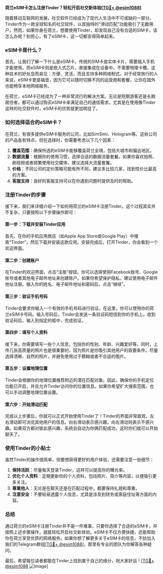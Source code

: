 **荷兰eSIM卡怎么注册Tinder？轻松开启社交新体验[[TG💪+ @esim1088](https://t.me/s/esim1088)]**

随着移动互联网的发展，社交软件已经成为了现代人生活中不可或缺的一部分。Tinder作为一款全球知名的社交软件，以其独特的“滑动匹配”功能吸引了无数用户。然而，如果你身在荷兰，想要使用Tinder，却发现自己没有合适的SIM卡，该怎么办呢？别担心，有了eSIM卡，这一切都变得简单起来。

### eSIM卡是什么？

首先，让我们了解一下什么是eSIM卡。传统的SIM卡是实体卡片，需要插入手机才能使用。而eSIM卡则是嵌入式芯片，直接集成在设备中，不需要物理卡槽。这种技术的好处显而易见：方便、灵活，而且支持多种网络制式。对于经常旅行的人来说，eSIM卡更是福音，因为它可以随时切换不同的运营商和套餐，让你在国外也能畅享本地网络服务。

在荷兰，eSIM卡已经成为了一种非常流行的解决方案。无论是短期游客还是长期居住者，都可以通过购买eSIM卡来满足自己的通信需求。尤其是在使用像Tinder这样的社交软件时，eSIM卡的优势就更加明显了。

### 如何选择适合的eSIM卡？

在荷兰，有很多提供eSIM卡服务的公司，比如SimSimi、Hologram等。这些公司的产品各有特点，但在选择时，你需要考虑以下几个因素：

1. **覆盖范围**：确保所选的eSIM卡能够覆盖荷兰全境，包括大城市和偏远地区。
2. **数据流量**：根据你的使用习惯，选择合适的数据流量套餐。如果你喜欢拍照、刷视频或者频繁使用社交媒体，建议选择大流量套餐。
3. **价格**：不同公司的定价策略可能有所不同，建议多比较几家，找到性价比最高的方案。
4. **客服支持**：良好的客服支持可以在你遇到问题时提供及时的帮助。

### 注册Tinder的步骤

接下来，我们来详细介绍一下如何用荷兰的eSIM卡注册Tinder。这个过程其实并不复杂，只要按照以下步骤操作即可：

#### 第一步：下载并安装Tinder应用

首先，在你的手机应用商店（如Apple App Store或Google Play）中搜索“Tinder”，然后下载并安装这款应用。安装完成后，打开Tinder，你会看到一个欢迎界面。

#### 第二步：创建账户

在Tinder的欢迎界面，点击“注册”按钮。你可以选择使用Facebook账号、Google账号或者其他电子邮件地址来创建账户。如果你希望保护隐私，建议使用电子邮件地址注册。输入你的姓名、电子邮件地址和密码后，点击“继续”。

#### 第三步：验证手机号码

Tinder会要求你输入一个有效的手机号码进行验证。在这里，你可以使用你的荷兰eSIM卡号码。输入号码后，Tinder会发送一条验证码短信到你的手机上。收到验证码后，输入到指定的框中，完成验证。

#### 第四步：填写个人资料

接下来，你需要填写一些个人信息，包括你的性别、年龄、兴趣爱好等。同时，上传几张高质量的照片也是很重要的，因为照片是你吸引其他用户的首要条件。尽量选择清晰、自然的照片，并避免使用过于模糊或者不合适的图片。

#### 第五步：设置地理位置

Tinder会根据你的地理位置推荐附近的潜在匹配对象。因此，确保你的手机定位功能已开启，并且允许Tinder访问你的位置信息。如果你希望扩大搜索范围，也可以手动调整地理位置设置。

#### 第六步：开始滑动匹配

完成以上步骤后，你就可以正式开始使用Tinder了！Tinder的界面非常直观，左右滑动即可浏览其他用户的信息。向右滑动表示感兴趣，向左滑动则表示不感兴趣。如果双方都对彼此感兴趣，系统会自动为你俩匹配成功，这时你们就可以开始聊天了。

### 使用Tinder的小贴士

虽然Tinder的操作很简单，但要想获得更好的用户体验，还需要注意一些细节：

1. **保持活跃**：尽量每天登录Tinder，这样可以提高你的曝光率。
2. **优化个人资料**：定期更新你的个人资料，包括照片、简介等内容，以便吸引更多关注。
3. **尊重他人**：无论是在聊天还是在匹配过程中，都要保持礼貌和尊重。
4. **注意安全**：不要轻易透露个人信息，尤其是涉及到财务或家庭住址等方面的内容。

### 总结

通过荷兰的eSIM卡注册Tinder并不是一件难事，只要你选择了合适的eSIM卡，并按照上述步骤操作，就能轻松开启社交新体验。eSIM卡不仅方便快捷，还能帮助你在荷兰享受优质的网络服务。如果你想了解更多关于eSIM卡的信息，不妨加入我们的Telegram群组[[TG💪+ @esim1088](https://t.me/s/esim1088)]，那里有专业的团队为你解答各种疑问。

最后，希望每位读者都能在Tinder上找到属于自己的缘分，祝大家好运！[[TG💪+ @esim1088](https://t.me/s/esim1088) ![Image](https://i.postimg.cc/4NQfJmqS/Snipaste-2025-05-13-00-14-12.png)]
